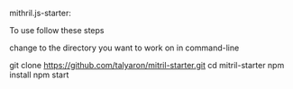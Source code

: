 mithril.js-starter:

To use follow these steps

change to the directory you want to work on
in command-line

git clone https://github.com/talyaron/mitril-starter.git
cd mitril-starter
npm install
npm start

